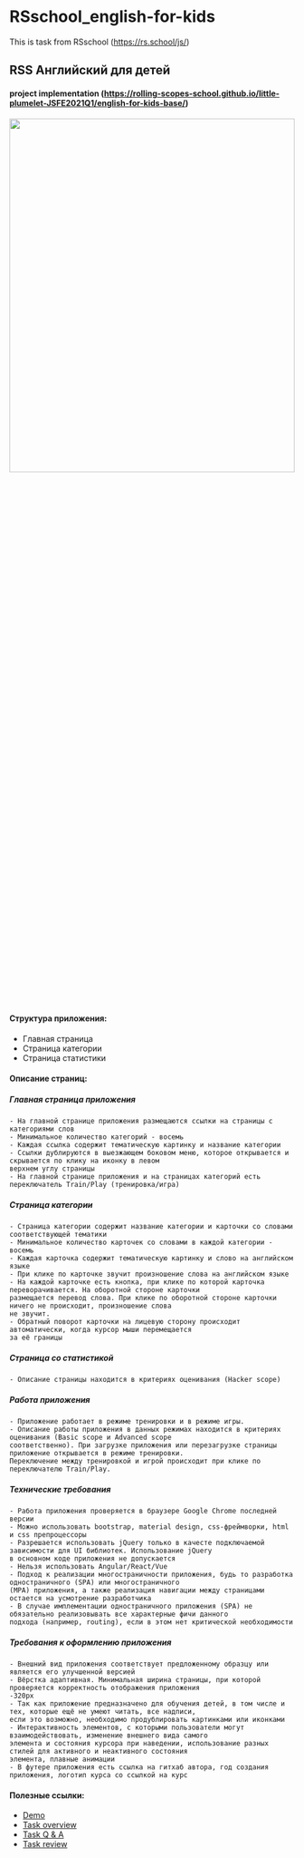 # RSschool_english-for-kids
This is task from RSschool (https://rs.school/js/)
## RSS Английский для детей
#### project implementation (https://rolling-scopes-school.github.io/little-plumelet-JSFE2021Q1/english-for-kids-base/)
<img src="https://user-images.githubusercontent.com/70891441/124397494-c2145c80-dd18-11eb-9ccf-d161e511a501.png" width=100% height=40%>

#### Структура приложения:
- Главная страница
- Страница категории
- Страница статистики

#### Описание страниц:

##### Главная страница приложения

    - На главной странице приложения размещаются ссылки на страницы с категориями слов
    - Минимальное количество категорий - восемь
    - Каждая ссылка содержит тематическую картинку и название категории
    - Ссылки дублируются в выезжающем боковом меню, которое открывается и скрывается по клику на иконку в левом
    верхнем углу страницы
    - На главной странице приложения и на страницах категорий есть переключатель Train/Play (тренировка/игра)

##### Страница категории

    - Страница категории содержит название категории и карточки со словами соответствующей тематики
    - Минимальное количество карточек со словами в каждой категории - восемь
    - Каждая карточка содержит тематическую картинку и слово на английском языке
    - При клике по карточке звучит произношение слова на английском языке
    - На каждой карточке есть кнопка, при клике по которой карточка переворачивается. На оборотной стороне карточки 
    размещается перевод слова. При клике по оборотной стороне карточки ничего не происходит, произношение слова 
    не звучит.
    - Обратный поворот карточки на лицевую сторону происходит автоматически, когда курсор мыши перемещается 
    за её границы

##### Страница со статистикой

    - Описание страницы находится в критериях оценивания (Hacker scope)

##### Работа приложения

    - Приложение работает в режиме тренировки и в режиме игры.
    - Описание работы приложения в данных режимах находится в критериях оценивания (Basic scope и Advanced scope 
    соответственно). При загрузке приложения или перезагрузке страницы приложение открывается в режиме тренировки. 
    Переключение между тренировкой и игрой происходит при клике по переключателю Train/Play.

##### Технические требования

    - Работа приложения проверяется в браузере Google Chrome последней версии
    - Можно использовать bootstrap, material design, css-фреймворки, html и css препроцессоры
    - Разрешается использовать jQuery только в качесте подключаемой зависимости для UI библиотек. Использование jQuery
    в основном коде приложения не допускается
    - Нельзя использовать Angular/React/Vue
    - Подход к реализации многостраничности приложения, будь то разработка одностраничного (SPA) или многостраничного
    (MPA) приложения, а также реализация навигации между страницами остается на усмотрение разработчика
    - В случае имплементации одностраничного приложения (SPA) не обязательно реализовывать все характерные фичи данного 
    подхода (например, routing), если в этом нет критической необходимости

##### Требования к оформлению приложения

    - Внешний вид приложения соответствует предложенному образцу или является его улучшенной версией
    - Вёрстка адаптивная. Минимальная ширина страницы, при которой проверяется корректность отображения приложения 
    -320рх
    - Так как приложение предназначено для обучения детей, в том числе и тех, которые ещё не умеют читать, все надписи, 
    если это возможно, необходимо продублировать картинками или иконками
    - Интерактивность элементов, с которыми пользователи могут взаимодействовать, изменение внешнего вида самого 
    элемента и состояния курсора при наведении, использование разных стилей для активного и неактивного состояния 
    элемента, плавные анимации
    - В футере приложения есть ссылка на гитхаб автора, год создания приложения, логотип курса со ссылкой на курс

#### Полезные ссылки:
- [Demo](https://english-for-kids.netlify.com/)
- [Task overview](https://youtu.be/xXBce4ZLcCQ)
- [Task Q & A](https://youtu.be/ctpBIPygV4k)
- [Task review](https://youtu.be/PdHjLvcOLQw)

